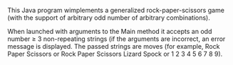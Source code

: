 This Java program wimplements a generalized rock-paper-scissors game (with the support of arbitrary odd number of arbitrary combinations).

When launched with arguments to the Main method it accepts an odd number ≥ 3 non-repeating strings (if the arguments are incorrect, an error message is displayed. The passed strings are moves (for example, Rock Paper Scissors or Rock Paper Scissors Lizard Spock or 1 2 3 4 5 6 7 8 9).
